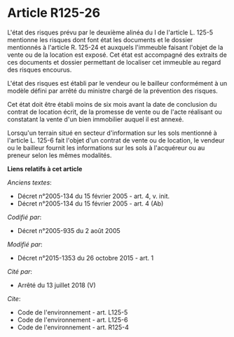 # Article R125-26

L'état des risques prévu par le deuxième alinéa du I de l'article L. 125-5 mentionne les risques dont font état les documents
et le dossier mentionnés à l'article R. 125-24 et auxquels l'immeuble faisant l'objet de la vente ou de la location est
exposé. Cet état est accompagné des extraits de ces documents et dossier permettant de localiser cet immeuble au regard des
risques encourus. 

L'état des risques est établi par le vendeur ou le bailleur conformément à un modèle défini par arrêté du ministre chargé de
la prévention des risques. 

Cet état doit être établi moins de six mois avant la date de conclusion du contrat de location écrit, de la promesse de vente
ou de l'acte réalisant ou constatant la vente d'un bien immobilier auquel il est annexé. 

Lorsqu'un terrain situé en secteur d'information sur les sols mentionné à l'article L. 125-6 fait l'objet d'un contrat de
vente ou de location, le vendeur ou le bailleur fournit les informations sur les sols à l'acquéreur ou au preneur selon les
mêmes modalités.

**Liens relatifs à cet article**

_Anciens textes_:

  - Décret n°2005-134 du 15 février 2005 - art. 4, v. init.
  - Décret n°2005-134 du 15 février 2005 - art. 4 (Ab)

_Codifié par_:

  - Décret n°2005-935 du 2 août 2005

_Modifié par_:

  - Décret n°2015-1353 du 26 octobre 2015 - art. 1

_Cité par_:

  - Arrêté du 13 juillet 2018 (V)

_Cite_:

  - Code de l'environnement - art. L125-5
  - Code de l'environnement - art. L125-6
  - Code de l'environnement - art. R125-4
